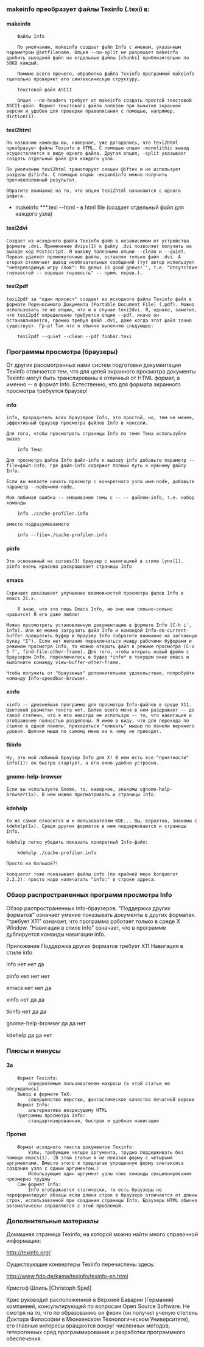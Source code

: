 ### makeinfo преобразует файлы Texinfo (.texi) в:

#### makeinfo

        Файлы Info

        По умолчанию, makeinfo создает файл Info с именем, указанным параметром @setfilename. Опция --no-split не разрешает makeinfo дробить выходной файл на отдельные файлы [chunks] приблизительно по 50KB каждый.

        Помимо всего прочего, обработка файла Texinfo программой makeinfo тщательно проверяет его синтаксическую структуру.

        Текстовой файл ASCII

        Опция --no-headers требует от makeinfo создать простой текстовой ASCII-файл. Формат текстового файла полезен при вычитке экранной версии и удобен для проверки правописания с помощью, например, diction(1).

#### texi2html

    По названию команды вы, наверное, уже догадались, что texi2html преобразует файлы Texinfo в HTML. С помощью опции -monolithic вывод осуществляется в виде одного файла. Другая опция, -split указывает создать отдельный файл для каждого узла.

    По умолчанию texi2html транслирует секции @iftex и не использует разделы @ifinfo. С помощью опции -expandinfo можно получить противоположный результат.

    Обратите внимание на то, что опции texi2html начинаются с одного дефиса.

- makeinfo ***.texi --html - в   html file (создает отдельный файл для каждого узла)

#### texi2dvi

    Создает из исходного файла Texinfo файл в независимом от устройства формате .dvi. Применение dvips(1) к файлу .dvi позволяет получить на выходе код Postscript. Я нахожу полезными опции --clean и --quiet. Первая удаляет промежуточные файлы, оставляя только файл .dvi. А вторая отключает вывод необязательных сообщений (тут автор использует "непереводимую игру слов": No gnews is good gnews!'', т.е. "Отсутствие гнуовостей -- хорошая гнуовость" -- прим. перев.).

#### texi2pdf

    texi2pdf за "один присест" создает из исходного файла Texinfo файл в формате Переносимого Документа [Portable Document File] (.pdf). Можно использовать те же опции, что и в случае texi2dvi. Я, однако, заметил, что texi2pdf определенно требуется опция --pdf, иначе он останавливается, громко требуя файл .dvi, даже когда этот файл точно существует. Гр-р! Так что я обычно выполняю следующее:

        texi2pdf --quiet --clean --pdf foobar.texi

### Программы просмотра (браузеры)

От других рассмотренных нами систем подготовки документации Texinfo отличается тем, что для целей экранного просмотра документы Texinfo могут быть транслированы в отличный от HTML формат, а именно -- в формат Info. Естественно, что для формата экранного просмотра требуется браузер!

#### info

    info, прародитель всех браузеров Info, это простой, но, тем не менее, эффективный браузер просмотра файлов Info в консоли.

    Для того, чтобы просмотреть страницы Info по теме Тема используйте вызов

        info Тема

    Для просмотра файла Info файл-info к вызову info добавьте параметр --file=файл-info, где файл-info содержит полный путь к нужному файлу Info.

    Если вы желаете начать просмотр с конкретного узла имя-node, добавьте параметр --node=имя-node.

    Моя любимая ошибка -- смешивание темы с -- -- файлом-info, т.е. набор команды

        info ./cache-profiler.info

    вместо подразумеваемого

        info --file=./cache-profiler.info

#### pinfo

    Это основанный на curses(3) браузер с навигацией в стиле lynx(1). pinfo очень красиво раскрашивает страницы Info

#### emacs

    Скриншот доказывает улучшение возможностей просмотра фалов Info в emacs 21.x.

        Я знаю, что это лишь Emacs Info, но оно мне сильно-сильно нравится! Я его даже люблю!

    Можно просмотреть установленную документацию в формате Info (C-h i', info). Или же можно загрузить файл Info и командой Info-on-current-buffer превратить буфер в браузер Info (обратите внимание на заглавную букву "I"). Если нет желания переключаться между рабочими буферами и режимом просмотра Info, то можно открыть файл в режиме просмотра (C-x 5 f', find-file-other-frame). Для того, чтобы открыть новый фрейм с браузером Info, переключитесь в буфер *info* в текущем окне emacs и выполните команду view-buffer-other-frame.

    Чтобы получить от "браузенья" дополнительное удовольствие, попробуйте команду Info-speedbar-browser.

#### xinfo

    xinfo -- древнейшая программа для просмотра Info-файлов в среде X11. Цветовой разметки текста нет. Более всего меня в нем раздражает -- до такой степени, что я его никогда не использую -- то, что навигация и отображение полностью разделены. Я имею в виду, что для перехода по ссылке в одной панели, приходиться "кликать" мышью по панели верхнего уровня. Щелчки мыши по самому меню ни к чему не приводят.

#### tkinfo

    Ну, это мой любимый браузер Info для X! В нем есть все "приятности" info(1): он быстро стартует, а его окно удобно устроено.

#### gnome-help-browser

    Если вы используете Gnome, то, наверное, знакомы сgnome-help-browser(1x). В нем можно просматривать и страницы Info.

#### kdehelp

    То же самое относится и к пользователям KDE... Вы, вероятно, знакомы с kdehelp(1x). Среди других форматов в нем поддерживается и страницы Info.

    kdehelp легко убедить показать конкретный Info-файл:

        kdehelp ./cache-profiler.info

    Просто на большой?!

    konqueror тоже показывает файлы info (по крайней мере konqueror 2.2.2): просто надо напечатать "info:" в строке адреса.

### Обзор распространенных программ просмотра Info

Обзор распространенных Info-браузеров. "Поддержка других форматов" означает умение показывать документы в других форматах. "требует X11" означает, что программа работает только в среде X Window. "Навигация в стиле info" означает, что в программе дублируется команды навигации info.

Приложение 	Поддержка других форматов 	требует X11 	Навигация в стиле info

info 	      нет                           нет 	           да

pinfo 	      нет 	                        нет 	           нет

emacs 	      нет 	                        нет 	           да

xinfo 	      нет 	                        да 	               да

tkinfo 	      нет 	                        да 	               да

gnome-help-browser 	да 	                    да 	               нет

kdehelp 	  да 	                        да 	               нет

### Плюсы и минусы

#### За

        Формат Texinfo:
            определяемые пользователем макросы (в этой статье не обсуждались)
        Вывод в формате TeX:
            совершенство верстки, фантастическое качество печатной версии
        Формат Info:
            альтернатива вездесущему HTML
        Программы просмотра Info:
            стандартизированная, быстрая и удобная навигация

#### Против

        Формат исходного текста документов Texinfo:
            Узлы, требующие четыре аргумента, трудно поддерживать без помощи emacs(1). (В этой статье я не показал форму с четырьмя аргументами. Вместо этого я предлагаю упрощенную форму синтаксиса создания узла с одним аргументом.)
            Использующие один аргумент узлы плюс команды секционирования чрезмерно трудны
        Сам формат Info:
            Info отображается статически, то есть браузеры не переформатируют абзацы если длина строк в браузере отличается от длины строк, использованной при создании страницы Info. Браузеры HTML обычно автоматически справляются с этой проблемой.

### Дополнительные материалы

Домашняя страница Texinfo, на которой можно найти много справочной информации:

http://texinfo.org/

Существующие конвертеры Texinfo перечислены здесь:

http://www.fido.de/kama/texinfo/texinfo-en.html

Кристоф Шпиль [Christoph Spiel]

Крис руководит расположенной в Верхней Баварии (Германия) компанией, консультирующей по вопросам Open Source Software. Не смотря на то, что по образованию он физик (он получил ученую степень Доктора Философии в Мюнхенском Технологическом Университете), его главные интересы вращаются вокруг численных методов, гетерогенных сред программирования и разработки программного обеспечения.

